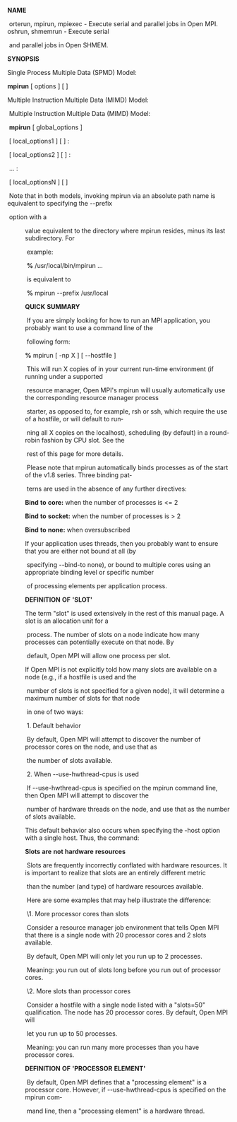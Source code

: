 **NAME**

​    orterun, mpirun, mpiexec - Execute serial and parallel jobs in Open MPI. oshrun, shmemrun - Execute serial

​    and parallel jobs in Open SHMEM.





**SYNOPSIS**



Single Process Multiple Data (SPMD) Model:





 **mpirun** [ options ] **<program>** [ <args> ]



 Multiple Instruction Multiple Data (MIMD) Model:



​    Multiple Instruction Multiple Data (MIMD) Model:



​    **mpirun** [ global_options ]

​       [ local_options1 ] **<program1>** [ <args1> ] :

​       [ local_options2 ] **<program2>** [ <args2> ] :

​       ... :

​       [ local_optionsN ] **<programN>** [ <argsN> ]



​    Note that in both models, invoking mpirun via an absolute path name is equivalent to specifying the --prefix

​    option with a <dir> value equivalent to the directory where mpirun resides, minus its last subdirectory.  For

​    example:



​      **%** /usr/local/bin/mpirun ...



​    is equivalent to



​      **%** mpirun --prefix /usr/local





**QUICK** **SUMMARY**

​    If you are simply looking for how to run an MPI application, you probably want to use a command line of the

​    following form:





 **%** mpirun [ -np X ] [ --hostfile <filename> ] <program>







​    This will run X copies of <program> in your current run-time environment (if running under a supported

​    resource manager, Open MPI's mpirun will usually automatically use the corresponding resource manager process

​    starter, as opposed to, for example, rsh or ssh, which require the use of a hostfile, or will default to run‐

​    ning all X copies on the localhost), scheduling (by default) in a round-robin fashion by CPU slot. See the

​    rest of this page for more details.



​    Please note that mpirun automatically binds processes as of the start of the v1.8 series. Three binding pat‐

​    terns are used in the absence of any further directives:



 **Bind** **to** **core:**   when the number of processes is <= 2



**Bind** **to** **socket:**  when the number of processes is > 2



**Bind** **to** **none:**   when oversubscribed



 If your application uses threads, then you probably want to ensure that you are either not bound at all (by

​    specifying --bind-to none), or bound to multiple cores using an appropriate binding level or specific number

​    of processing elements per application process.





**DEFINITION** **OF** **'SLOT'**



The term "slot" is used extensively in the rest of this manual page. A slot is an allocation unit for a

​    process. The number of slots on a node indicate how many processes can potentially execute on that node.  By

​    default, Open MPI will allow one process per slot.



   If Open MPI is not explicitly told how many slots are available on a node (e.g., if a hostfile is used and the

​    number of slots is not specified for a given node), it will determine a maximum number of slots for that node

​    in one of two ways:





​    1. Default behavior

​     By default, Open MPI will attempt to discover the number of processor cores on the node, and use that as

​     the number of slots available.



​    2. When --use-hwthread-cpus is used

​     If --use-hwthread-cpus is specified on the mpirun command line, then Open MPI will attempt to discover the

​     number of hardware threads on the node, and use that as the number of slots available.



This default behavior also occurs when specifying the -host option with a single host. Thus, the command:



  **Slots** **are** **not** **hardware** **resources**

​    Slots are frequently incorrectly conflated with hardware resources. It is important to realize that slots are an entirely different metric

​    than the number (and type) of hardware resources available.



​    Here are some examples that may help illustrate the difference:



​    \1. More processor cores than slots



​     Consider a resource manager job environment that tells Open MPI that there is a single node with 20 processor cores and 2 slots available.

​     By default, Open MPI will only let you run up to 2 processes.



​     Meaning: you run out of slots long before you run out of processor cores.



​    \2. More slots than processor cores



​     Consider a hostfile with a single node listed with a "slots=50" qualification. The node has 20 processor cores. By default, Open MPI will

​     let you run up to 50 processes.



​     Meaning: you can run many more processes than you have processor cores.



**DEFINITION** **OF** **'PROCESSOR** **ELEMENT'**

​    By default, Open MPI defines that a "processing element" is a processor core. However, if --use-hwthread-cpus is specified on the mpirun com‐

​    mand line, then a "processing element" is a hardware thread.